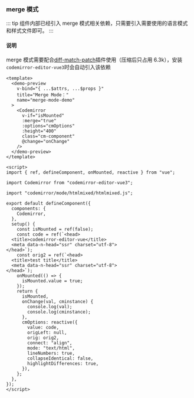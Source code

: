 ### merge 模式

::: tip
组件内部已经引入 merge 模式相关依赖，只需要引入需要使用的语言模式和样式文件即可。
:::

#### 说明

merge 模式需要配合[diff-match-patch](https://github.com/JackuB/diff-match-patch)插件使用（压缩后只占用 6.3k），安装`codemirror-editor-vue3`时会自动引入该依赖

<component v-if="dynamicComponent" :is="dynamicComponent"></component>

<script >
import { shallowRef } from "vue"
export default {
  data() {
    return {
      dynamicComponent: null
    }
  },

  mounted() {
    import('../views/demo/mergeDemo.vue').then((module) => {
      this.dynamicComponent = shallowRef(module.default)
    })
  }
}
</script>

```vue merge-mode-demo
<template>
  <demo-preview
    v-bind="{ ...$attrs, ...$props }"
    title="Merge Mode："
    name="merge-mode-demo"
  >
    <Codemirror
      v-if="isMounted"
      :merge="true"
      :options="cmOptions"
      :height="400"
      class="cm-component"
      @change="onChange"
    />
  </demo-preview>
</template>

<script>
import { ref, defineComponent, onMounted, reactive } from "vue";

import Codemirror from "codemirror-editor-vue3";

import "codemirror/mode/htmlmixed/htmlmixed.js";

export default defineComponent({
  components: {
    Codemirror,
  },
  setup() {
    const isMounted = ref(false);
    const code = ref(`<head>
  <title>codemirror-editor-vue</title>
  <meta data-n-head="ssr" charset="utf-8">
</head>`);
    const orig2 = ref(`<head>
  <title>test title</title>
  <meta data-n-head="ssr" charset="utf-8">
</head>`);
    onMounted(() => {
      isMounted.value = true;
    });
    return {
      isMounted,
      onChange(val, cminstance) {
        console.log(val);
        console.log(cminstance);
      },
      cmOptions: reactive({
        value: code,
        origLeft: null,
        orig: orig2,
        connect: "align",
        mode: "text/html",
        lineNumbers: true,
        collapseIdentical: false,
        highlightDifferences: true,
      }),
    };
  },
});
</script>
```
